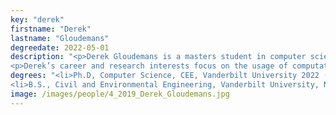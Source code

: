 ```yaml
---
key: "derek"
firstname: "Derek"
lastname: "Gloudemans"
degreedate: 2022-05-01
description: "<p>Derek Gloudemans is a masters student in computer science at Vanderbilt University. His undergraduate degree was in civil engineering from Vanderbilt University, where he graduated summa cum laude. Derek has work experience from the Indiana Department of Transportation.</p>
<p>Derek’s career and research interests focus on the usage of computational and statistical techniques to address large-scale and multiparameter problems traditionally solved using human intuition, with a particular emphasis on computer vision. Example projects include fast and reliable vehicle tracking and trajectory extraction and fault detection in the freight rail sector using machine learning. Derek is also interested in large-scale urban planning with a focus on sustainability, mobility and equality of service.</p>"
degrees: "<li>Ph.D, Computer Science, CEE, Vanderbilt University 2022 (expected)</li>
<li>B.S., Civil and Environmental Engineering, Vanderbilt University, Nashville, 2018</li>"
image: /images/people/4_2019_Derek_Gloudemans.jpg
---
```

